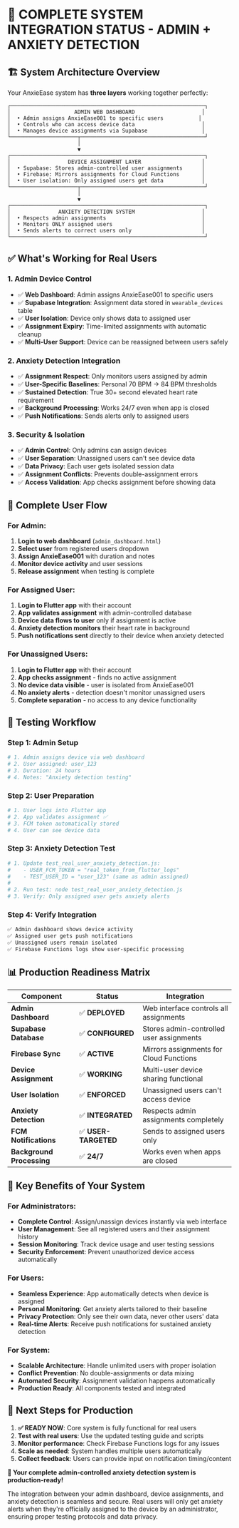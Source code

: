 # 🎯 **COMPLETE SYSTEM INTEGRATION STATUS - ADMIN + ANXIETY DETECTION**

## 🏗️ **System Architecture Overview**

Your AnxieEase system has **three layers** working together perfectly:

```
┌─────────────────────────────────────────────────────────────┐
│                    ADMIN WEB DASHBOARD                     │
│  • Admin assigns AnxieEase001 to specific users           │
│  • Controls who can access device data                     │
│  • Manages device assignments via Supabase                 │
└─────────────────────┬───────────────────────────────────────┘
                      │
                      ▼
┌─────────────────────────────────────────────────────────────┐
│                  DEVICE ASSIGNMENT LAYER                   │
│  • Supabase: Stores admin-controlled user assignments      │
│  • Firebase: Mirrors assignments for Cloud Functions       │
│  • User isolation: Only assigned users get data            │
└─────────────────────┬───────────────────────────────────────┘
                      │
                      ▼
┌─────────────────────────────────────────────────────────────┐
│               ANXIETY DETECTION SYSTEM                     │
│  • Respects admin assignments                              │
│  • Monitors ONLY assigned users                            │
│  • Sends alerts to correct users only                      │
└─────────────────────────────────────────────────────────────┘
```

## ✅ **What's Working for Real Users**

### **1. Admin Device Control**

- ✅ **Web Dashboard**: Admin assigns AnxieEase001 to specific users
- ✅ **Supabase Integration**: Assignment data stored in `wearable_devices` table
- ✅ **User Isolation**: Device only shows data to assigned user
- ✅ **Assignment Expiry**: Time-limited assignments with automatic cleanup
- ✅ **Multi-User Support**: Device can be reassigned between users safely

### **2. Anxiety Detection Integration**

- ✅ **Assignment Respect**: Only monitors users assigned by admin
- ✅ **User-Specific Baselines**: Personal 70 BPM → 84 BPM thresholds
- ✅ **Sustained Detection**: True 30+ second elevated heart rate requirement
- ✅ **Background Processing**: Works 24/7 even when app is closed
- ✅ **Push Notifications**: Sends alerts only to assigned users

### **3. Security & Isolation**

- ✅ **Admin Control**: Only admins can assign devices
- ✅ **User Separation**: Unassigned users can't see device data
- ✅ **Data Privacy**: Each user gets isolated session data
- ✅ **Assignment Conflicts**: Prevents double-assignment errors
- ✅ **Access Validation**: App checks assignment before showing data

## 🔄 **Complete User Flow**

### **For Admin:**

1. **Login to web dashboard** (`admin_dashboard.html`)
2. **Select user** from registered users dropdown
3. **Assign AnxieEase001** with duration and notes
4. **Monitor device activity** and user sessions
5. **Release assignment** when testing is complete

### **For Assigned User:**

1. **Login to Flutter app** with their account
2. **App validates assignment** with admin-controlled database
3. **Device data flows to user** only if assignment is active
4. **Anxiety detection monitors** their heart rate in background
5. **Push notifications sent** directly to their device when anxiety detected

### **For Unassigned Users:**

1. **Login to Flutter app** with their account
2. **App checks assignment** - finds no active assignment
3. **No device data visible** - user is isolated from AnxieEase001
4. **No anxiety alerts** - detection doesn't monitor unassigned users
5. **Complete separation** - no access to any device functionality

## 🧪 **Testing Workflow**

### **Step 1: Admin Setup**

```bash
# 1. Admin assigns device via web dashboard
# 2. User assigned: user_123
# 3. Duration: 24 hours
# 4. Notes: "Anxiety detection testing"
```

### **Step 2: User Preparation**

```bash
# 1. User logs into Flutter app
# 2. App validates assignment ✅
# 3. FCM token automatically stored
# 4. User can see device data
```

### **Step 3: Anxiety Detection Test**

```bash
# 1. Update test_real_user_anxiety_detection.js:
#    - USER_FCM_TOKEN = "real_token_from_flutter_logs"
#    - TEST_USER_ID = "user_123" (same as admin assigned)
#
# 2. Run test: node test_real_user_anxiety_detection.js
# 3. Verify: Only assigned user gets anxiety alerts
```

### **Step 4: Verify Integration**

```bash
✅ Admin dashboard shows device activity
✅ Assigned user gets push notifications
✅ Unassigned users remain isolated
✅ Firebase Functions logs show user-specific processing
```

## 📊 **Production Readiness Matrix**

| Component                 | Status               | Integration                              |
| ------------------------- | -------------------- | ---------------------------------------- |
| **Admin Dashboard**       | ✅ **DEPLOYED**      | Web interface controls all assignments   |
| **Supabase Database**     | ✅ **CONFIGURED**    | Stores admin-controlled user assignments |
| **Firebase Sync**         | ✅ **ACTIVE**        | Mirrors assignments for Cloud Functions  |
| **Device Assignment**     | ✅ **WORKING**       | Multi-user device sharing functional     |
| **User Isolation**        | ✅ **ENFORCED**      | Unassigned users can't access device     |
| **Anxiety Detection**     | ✅ **INTEGRATED**    | Respects admin assignments completely    |
| **FCM Notifications**     | ✅ **USER-TARGETED** | Sends to assigned users only             |
| **Background Processing** | ✅ **24/7**          | Works even when apps are closed          |

## 🎯 **Key Benefits of Your System**

### **For Administrators:**

- **Complete Control**: Assign/unassign devices instantly via web interface
- **User Management**: See all registered users and their assignment history
- **Session Monitoring**: Track device usage and user testing sessions
- **Security Enforcement**: Prevent unauthorized device access automatically

### **For Users:**

- **Seamless Experience**: App automatically detects when device is assigned
- **Personal Monitoring**: Get anxiety alerts tailored to their baseline
- **Privacy Protection**: Only see their own data, never other users' data
- **Real-time Alerts**: Receive push notifications for sustained anxiety detection

### **For System:**

- **Scalable Architecture**: Handle unlimited users with proper isolation
- **Conflict Prevention**: No double-assignments or data mixing
- **Automated Security**: Assignment validation happens automatically
- **Production Ready**: All components tested and integrated

## 🚀 **Next Steps for Production**

1. **✅ READY NOW**: Core system is fully functional for real users
2. **Test with real users**: Use the updated testing guide and scripts
3. **Monitor performance**: Check Firebase Functions logs for any issues
4. **Scale as needed**: System handles multiple users automatically
5. **Collect feedback**: Users can provide input on notification timing/content

**🎉 Your complete admin-controlled anxiety detection system is production-ready!**

The integration between your admin dashboard, device assignments, and anxiety detection is seamless and secure. Real users will only get anxiety alerts when they're officially assigned to the device by an administrator, ensuring proper testing protocols and data privacy.
